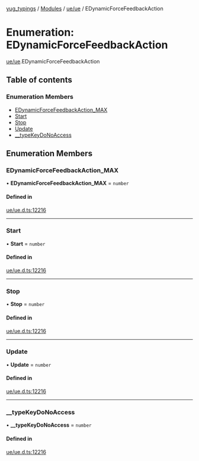 [yug_typings](../README.md) / [Modules](../modules.md) / [ue/ue](../modules/ue_ue.md) / EDynamicForceFeedbackAction

# Enumeration: EDynamicForceFeedbackAction

[ue/ue](../modules/ue_ue.md).EDynamicForceFeedbackAction

## Table of contents

### Enumeration Members

- [EDynamicForceFeedbackAction\_MAX](ue_ue.EDynamicForceFeedbackAction.md#edynamicforcefeedbackaction_max)
- [Start](ue_ue.EDynamicForceFeedbackAction.md#start)
- [Stop](ue_ue.EDynamicForceFeedbackAction.md#stop)
- [Update](ue_ue.EDynamicForceFeedbackAction.md#update)
- [\_\_typeKeyDoNoAccess](ue_ue.EDynamicForceFeedbackAction.md#__typekeydonoaccess)

## Enumeration Members

### EDynamicForceFeedbackAction\_MAX

• **EDynamicForceFeedbackAction\_MAX** = `number`

#### Defined in

[ue/ue.d.ts:12216](https://github.com/YugMetaverse/yug_typings/blob/25cad34/ue/ue.d.ts#L12216)

___

### Start

• **Start** = `number`

#### Defined in

[ue/ue.d.ts:12216](https://github.com/YugMetaverse/yug_typings/blob/25cad34/ue/ue.d.ts#L12216)

___

### Stop

• **Stop** = `number`

#### Defined in

[ue/ue.d.ts:12216](https://github.com/YugMetaverse/yug_typings/blob/25cad34/ue/ue.d.ts#L12216)

___

### Update

• **Update** = `number`

#### Defined in

[ue/ue.d.ts:12216](https://github.com/YugMetaverse/yug_typings/blob/25cad34/ue/ue.d.ts#L12216)

___

### \_\_typeKeyDoNoAccess

• **\_\_typeKeyDoNoAccess** = `number`

#### Defined in

[ue/ue.d.ts:12216](https://github.com/YugMetaverse/yug_typings/blob/25cad34/ue/ue.d.ts#L12216)
